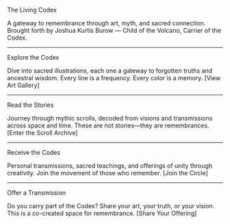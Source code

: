 The Living Codex

A gateway to remembrance through art, myth, and sacred connection.
Brought forth by Joshua Kurtis Burow — Child of the Volcano, Carrier of the Codex.


---

Explore the Codex

Dive into sacred illustrations, each one a gateway to forgotten truths and ancestral wisdom.
Every line is a frequency. Every color is a memory.
[View Art Gallery]


---

Read the Stories

Journey through mythic scrolls, decoded from visions and transmissions across space and time.
These are not stories—they are remembrances.
[Enter the Scroll Archive]


---

Receive the Codes

Personal transmissions, sacred teachings, and offerings of unity through creativity.
Join the movement of those who remember.
[Join the Circle]


---

Offer a Transmission

Do you carry part of the Codex?
Share your art, your truth, or your vision.
This is a co-created space for remembrance.
[Share Your Offering]
